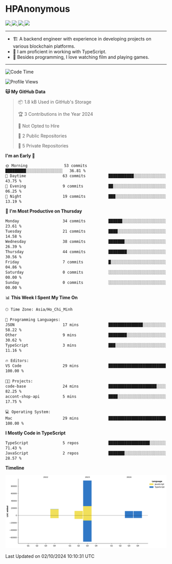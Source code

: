 # HPAnonymous
<p>
  <a href="https://twitter.com/HoratioPham98">
    <img src="https://img.shields.io/badge/-Twitter-1ca0f1?style=flat-square&labelColor=1ca0f1&logo=twitter&logoColor=white&link=https://twitter.com/HoratioPham98">
   <a/>
  <a href="https://stackoverflow.com/users/20403779/illuminati">
    <img src="https://img.shields.io/badge/-StackOverflow-f48024?style=flat-square&labelColor=f48024&logo=stackoverflow&logoColor=white&link=https://stackoverflow.com/users/20403779/illuminati">
   <a/>
  <a href="https://www.linkedin.com/in/hieuphamuit/">
    <img src="https://img.shields.io/badge/-LinkedIn-blue?style=flat-square&logo=Linkedin&logoColor=white&link=https://www.linkedin.com/in/hieuphamuit/">
  <a/>
   <a href="mailto:phamngochieuuit@gmail.com">
    <img src="https://img.shields.io/badge/-Email-c14438?style=flat-square&logo=Gmail&logoColor=white&link=mailto:phamngochieuuit@gmail.com">
   <a/>
</p>

---

- 🏗️ A backend engineer with experience in developing projects on various blockchain platforms.
- 🌊 I am proficient in working with TypeScript.
- 🍣 Besides programming, I love watching film and playing games.
<!-- - ⚡ I mostly write JavaScript for dev and C++ for competitive programming (not active now). -->

---

<!--START_SECTION:waka-->
![Code Time](http://img.shields.io/badge/Code%20Time-153%20hrs%2033%20mins-blue)

![Profile Views](http://img.shields.io/badge/Profile%20Views-2-blue)

**🐱 My GitHub Data** 

> 📦 1.8 kB Used in GitHub's Storage 
 > 
> 🏆 3 Contributions in the Year 2024
 > 
> 🚫 Not Opted to Hire
 > 
> 📜 2 Public Repositories 
 > 
> 🔑 5 Private Repositories 
 > 
**I'm an Early 🐤** 

```text
🌞 Morning                53 commits          █████████░░░░░░░░░░░░░░░░   36.81 % 
🌆 Daytime                63 commits          ███████████░░░░░░░░░░░░░░   43.75 % 
🌃 Evening                9 commits           ██░░░░░░░░░░░░░░░░░░░░░░░   06.25 % 
🌙 Night                  19 commits          ███░░░░░░░░░░░░░░░░░░░░░░   13.19 % 
```
📅 **I'm Most Productive on Thursday** 

```text
Monday                   34 commits          ██████░░░░░░░░░░░░░░░░░░░   23.61 % 
Tuesday                  21 commits          ████░░░░░░░░░░░░░░░░░░░░░   14.58 % 
Wednesday                38 commits          ███████░░░░░░░░░░░░░░░░░░   26.39 % 
Thursday                 44 commits          ████████░░░░░░░░░░░░░░░░░   30.56 % 
Friday                   7 commits           █░░░░░░░░░░░░░░░░░░░░░░░░   04.86 % 
Saturday                 0 commits           ░░░░░░░░░░░░░░░░░░░░░░░░░   00.00 % 
Sunday                   0 commits           ░░░░░░░░░░░░░░░░░░░░░░░░░   00.00 % 
```


📊 **This Week I Spent My Time On** 

```text
🕑︎ Time Zone: Asia/Ho_Chi_Minh

💬 Programming Languages: 
JSON                     17 mins             ███████████████░░░░░░░░░░   58.22 % 
Other                    9 mins              ████████░░░░░░░░░░░░░░░░░   30.62 % 
TypeScript               3 mins              ███░░░░░░░░░░░░░░░░░░░░░░   11.16 % 

🔥 Editors: 
VS Code                  29 mins             █████████████████████████   100.00 % 

🐱‍💻 Projects: 
code-base                24 mins             █████████████████████░░░░   82.25 % 
accont-shop-api          5 mins              ████░░░░░░░░░░░░░░░░░░░░░   17.75 % 

💻 Operating System: 
Mac                      29 mins             █████████████████████████   100.00 % 
```

**I Mostly Code in TypeScript** 

```text
TypeScript               5 repos             ██████████████████░░░░░░░   71.43 % 
JavaScript               2 repos             ███████░░░░░░░░░░░░░░░░░░   28.57 % 
```



**Timeline**

![Lines of Code chart](https://raw.githubusercontent.com/HPAnonymous/HPAnonymous/main/assets/bar_graph.png)


 Last Updated on 02/10/2024 10:10:31 UTC
<!--END_SECTION:waka-->
